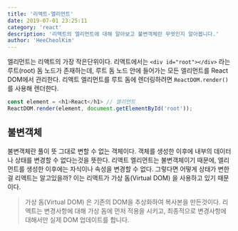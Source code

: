 ```yaml
---
title: '리액트-엘리먼트'
date: 2019-07-01 23:25:11
category: 'react'
description: '리액트의 엘리먼트에 대해 알아보고 불변객체란 무엇인지 알아봅니다.'
author: 'HeeCheolKim'
---
```


엘리먼트는 리액트의 가장 작은단위이다.
리액트에서는 `<div id="root"></div>` 라는 루트(root) 돔 노드가 존재하는데, 루트 돔 노드 안에 들어가는 모든 엘리먼트를 React DOM에서 관리한다. 리액트 엘리먼트를 루트 돔에 렌더링하려면 `ReactDOM.render()` 를 사용해 렌더한다.

```js
const element = <h1>React</h1> // 엘리먼트
ReactDOM.render(element, document.getElementById('root'));
```

## 불변객체

불변객체란 풀이 뜻 그대로 변할 수 없는 객체이다. 객체를 생성한 이후에 내부의 데이터나 상태를 변경할 수 없다는것을 뜻한다. 리액트 엘리먼트는 불변객체이기 때문에, 엘리먼트를 생성한 이후에는 자식이나 속성을 변경할 수 없다. 그렇다면 어떻게 상태가 변한걸 리액트는 알고있을까? 이는 리액트가 가상 돔(Virtual DOM) 을 사용하고 있기 때문이다.

> 가상 돔(Virtual DOM) 은 기존의 DOM을 추상화하여 복사본을 만든것이다. 리액트는 변경사항에 대해 가상 돔에 먼저 적용을 시키고, 최종적으로 변경사항에 대해서만 실제 DOM 업데이트를 합니다.
